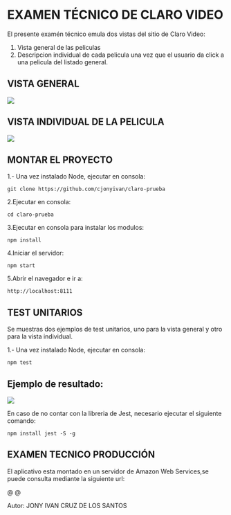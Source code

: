 # EXAMEN TÉCNICO DE CLARO VIDEO


El presente examén técnico emula dos vistas del sitio de Claro Video:
1. Vista general de las peliculas
2. Descripcion individual de cada pelicula una vez que el usuario da click a una pelicula del listado general.


## VISTA GENERAL
![](http://34.207.73.97/todo.png)

## VISTA INDIVIDUAL DE LA PELICULA

![](http://34.207.73.97/individual.png)


## MONTAR EL PROYECTO
1.- Una vez instalado Node, ejecutar en consola:
```
git clone https://github.com/cjonyivan/claro-prueba

```

2.Ejecutar en consola:
```
cd claro-prueba

```

3.Ejecutar en consola para instalar los modulos:
```
npm install

```
4.Iniciar el servidor:
```
npm start

```

5.Abrir el navegador e ir a:
```
http://localhost:8111

```


## TEST UNITARIOS
Se muestras dos ejemplos de test unitarios, uno para la vista general y otro para la vista individual.

1.- Una vez instalado Node, ejecutar en consola:
```
npm test

```
## Ejemplo de resultado:
![](http://34.207.73.97/test.png)

En caso de no contar con la libreria de Jest, necesario ejecutar el siguiente comando:
```
npm install jest -S -g

```






## EXAMEN TECNICO PRODUCCIÓN
El aplicativo esta montado en un servidor de Amazon Web Services,se puede consulta mediante la siguiente url:

@[](http://34.207.73.97/)
@[](http://ec2-34-207-73-97.compute-1.amazonaws.com)






Autor: JONY IVAN CRUZ DE LOS SANTOS



